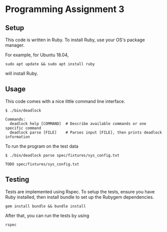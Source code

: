 # Programming Assignment 3

## Setup

This code is written in Ruby. To install Ruby, use your OS's package manager.

For example, for Ubuntu 18.04,

```
sudo apt update && sudo apt install ruby
```

will install Ruby.

## Usage

This code comes with a nice little command line interface.

```
$ ./bin/deadlock

Commands:
  deadlock help [COMMAND]  # Describe available commands or one specific command
  deadlock parse [FILE]    # Parses input [FILE], then prints deadlock information
```

To run the program on the test data
```
$ ./bin/deadlock parse spec/fixtures/sys_config.txt

TODO spec/fixtures/sys_config.txt
```

## Testing

Tests are implemented using Rspec. To setup the tests, ensure you have Ruby
installed, then install bundle to set up the Rubygem dependencies.

```
gem install bundle && bundle install
```

After that, you can run the tests by using

```
rspec
```
